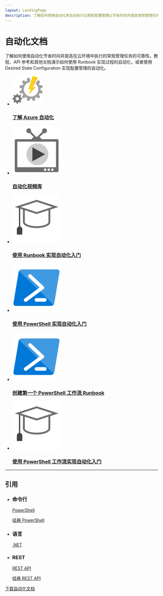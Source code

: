 ```yaml
---
layout: LandingPage
description: 了解如何使用自动化来自动执行过程和配置管理以节省时间并提高常规管理任务的可靠性。
---
```


# 自动化文档

了解如何使用自动化节省时间并提高在云环境中执行的常规管理任务的可靠性。教程、API 参考和其他文档演示如何使用 Runbook 实现过程的自动化，或者使用 Desired State Configuration 实现配置管理的自动化。

<ul class="panelContent cardsFTitle">
    <li><a href="/opsacndocsdemo/automation/automation-intro">
<div class="cardSize"><div class="cardPadding"><div class="card"><div class="cardImageOuter"><div class="cardImage"><img src="media/index/automation.svg" alt="" /></div></div><div class="cardText"><h3>了解 Azure 自动化</h3></div></div></div>
        </div></a>
</li>
    <li><a href="https://azure.microsoft.com/documentation/videos/index/?services=automation">
<div class="cardSize"><div class="cardPadding"><div class="card"><div class="cardImageOuter"><div class="cardImage"><img src="media/index/video-library.svg" alt="" /></div></div><div class="cardText"><h3>自动化视频库</h3></div></div></div>
        </div></a>
</li>
    <li><a href="/opsacndocsdemo/automation/automation-first-runbook-graphical">
<div class="cardSize"><div class="cardPadding"><div class="card"><div class="cardImageOuter"><div class="cardImage"><img src="media/index/tutorial.svg" alt="" /></div></div><div class="cardText"><h3>使用 Runbook 实现自动化入门</h3></div></div></div>
        </div></a>
</li>
    <li><a href="/opsacndocsdemo/automation/automation-first-runbook-textual-powershell">
<div class="cardSize"><div class="cardPadding"><div class="card"><div class="cardImageOuter"><div class="cardImage"><img src="media/index/powershell.svg" alt="" /></div></div><div class="cardText"><h3>使用 PowerShell 实现自动化入门</h3></div></div></div>
        </div></a>
</li>
    <li><a href="/opsacndocsdemo/automation/automation-first-runbook-textual">
<div class="cardSize"><div class="cardPadding"><div class="card"><div class="cardImageOuter"><div class="cardImage"><img src="media/index/powershell.svg" alt="" /></div></div><div class="cardText"><h3>创建第一个 PowerShell 工作流 Runbook</h3></div></div></div>
        </div></a>
</li>
    <li><a href="/opsacndocsdemo/automation/automation-role-based-access-control">
<div class="cardSize"><div class="cardPadding"><div class="card"><div class="cardImageOuter"><div class="cardImage"><img src="media/index/tutorial.svg" alt="" /></div></div><div class="cardText"><h3>使用 PowerShell 工作流实现自动化入门</h3></div></div></div>
        </div></a>
</li>
    
</ul>

---

<h2>引用</h2>
<ul class="panelContent cardsW">
    <li>
        <div class="cardSize"><div class="cardPadding"><div class="card"><div class="cardText"><h3>命令行</h3><p><a href="/powershell/resourcemanager/azurerm.automation/v2.3.0/azurerm.automation">PowerShell</a></p><p><a href="/powershell/servicemanagement/azure.automation/v3.1.0/azure.automation">经典 PowerShell</a></p></div></div></div>
        </div>
    </li>
    <li>
        <div class="cardSize"><div class="cardPadding"><div class="card"><div class="cardText"><h3>语言</h3><p><a href="/dotnet/api/microsoft.azure.management.automation">.NET</a></p></div></div></div>
        </div>
    </li>
    <li>
        <div class="cardSize"><div class="cardPadding"><div class="card"><div class="cardText"><h3>REST</h3><p><a href="https://msdn.microsoft.com/library/opsacndocsdemo/mt662285.aspx">REST API</a></p><p><a href="https://msdn.microsoft.com/library/opsacndocsdemo/mt163781">经典 REST API</a></p></div></div></div>
        </div>
    </li>
</ul>

<div class="downloadHolder"><a href="https://opbuildstorageprod.blob.core.windows.net/output-pdf-files/zh-cn/Azure.azure-documents/live/automation.pdf">
<div class="img"></div>
        <div class="text">下载自动化文档</div>
    </a>

</div>

<!---HONumber=Mooncake_0206_2017-->